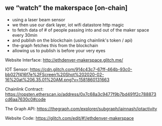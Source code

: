 ## we “watch” the makerspace [on-chain]
* using a laser beam sensor
* we then use our dark layer, iot wifi datastore http magic
* to fetch data of # of people passing into and out of the maker space every 30min
* and publish on the blockchain (using chainlink's token / api)
* the-graph fetches this from the blockchain
* allowing us to publish is before your very eyes


Website Interface: http://ethdenver-makerspace.glitch.me/

IOT Sensor: https://cdn.glitch.com/914c43c7-67ff-464b-93c0-bb027f416f7e%2FScreen%20Shot%202020-02-16%20at%206.35.01%20AM.png?v=1581860131663

Chainlink Contract: https://ropsten.etherscan.io/address/0x7c68a3c9477f9b7bd491f2c788873cd6aa7630c0#code

The Graph API: https://thegraph.com/explorer/subgraph/iainnash/iotactivity

Website Code:  https://glitch.com/edit/#!/ethdenver-makerspace